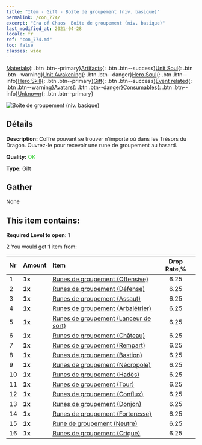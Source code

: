 ```yaml
---
title: "Item - Gift - Boîte de groupement (niv. basique)"
permalink: /con_774/
excerpt: "Era of Chaos  Boîte de groupement (niv. basique)"
last_modified_at: 2021-04-28
locale: fr
ref: "con_774.md"
toc: false
classes: wide
---
```

 [Materials](/ItemsFR/){: .btn .btn--primary}[Artifacts](/ItemsFR/Artifacts/){: .btn .btn--success}[Unit Soul](/ItemsFR/UnitSoul/){: .btn .btn--warning}[Unit Awakening](/ItemsFR/UnitAwakening/){: .btn .btn--danger}[Hero Soul](/ItemsFR/HeroSoul/){: .btn .btn--info}[Hero Skill](/ItemsFR/HeroSkill/){: .btn .btn--primary}[Gift](/ItemsFR/Gift/){: .btn .btn--success}[Event related](/ItemsFR/Events/){: .btn .btn--warning}[Avatars](/ItemsFR/Avatars/){: .btn .btn--danger}[Consumables](/ItemsFR/Consumables/){: .btn .btn--info}[Unknown](/ItemsFR/Unknown/){: .btn .btn--primary}

 ![Boîte de groupement (niv. basique)](/images/t/i_tujianhezi1.png)

## Détails
 **Description:** Coffre pouvant se trouver n'importe où dans les Trésors du Dragon. Ouvrez-le pour recevoir une rune de groupement au hasard.

 **Quality:** <span style="color: #32CD32">OK</span>

 **Type:** Gift

## Gather

  None

## This item contains:

 **Required Level to open:** 1

 2 You would get **1** item  from:

  | Nr | Amount |     Item    | Drop Rate,% |
  |:---|:-------|:------------|:---------:|
  | 1 |  **1x** | [Runes de groupement (Offensive)](/ItemsFR/con_734/) | 6.25 | 
  | 2 |  **1x** | [Runes de groupement (Défense)](/ItemsFR/con_739/) | 6.25 | 
  | 3 |  **1x** | [Runes de groupement (Assaut)](/ItemsFR/con_741/) | 6.25 | 
  | 4 |  **1x** | [Runes de groupement (Arbalétrier)](/ItemsFR/con_742/) | 6.25 | 
  | 5 |  **1x** | [Runes de groupement (Lanceur de sort)](/ItemsFR/con_746/) | 6.25 | 
  | 6 |  **1x** | [Runes de groupement (Château)](/ItemsFR/con_752/) | 6.25 | 
  | 7 |  **1x** | [Runes de groupement (Rempart)](/ItemsFR/con_753/) | 6.25 | 
  | 8 |  **1x** | [Runes de groupement (Bastion)](/ItemsFR/con_754/) | 6.25 | 
  | 9 |  **1x** | [Runes de groupement (Nécropole)](/ItemsFR/con_755/) | 6.25 | 
  | 10 |  **1x** | [Runes de groupement (Hadès)](/ItemsFR/con_777/) | 6.25 | 
  | 11 |  **1x** | [Runes de groupement (Tour)](/ItemsFR/con_785/) | 6.25 | 
  | 12 |  **1x** | [Runes de groupement (Conflux)](/ItemsFR/con_791/) | 6.25 | 
  | 13 |  **1x** | [Runes de groupement (Donjon)](/ItemsFR/con_792/) | 6.25 | 
  | 14 |  **1x** | [Runes de groupement (Forteresse)](/ItemsFR/con_818/) | 6.25 | 
  | 15 |  **1x** | [Rune de groupement (Neutre)](/ItemsFR/con_869/) | 6.25 | 
  | 16 |  **1x** | [Runes de groupement (Crique)](/ItemsFR/con_868/) | 6.25 | 
